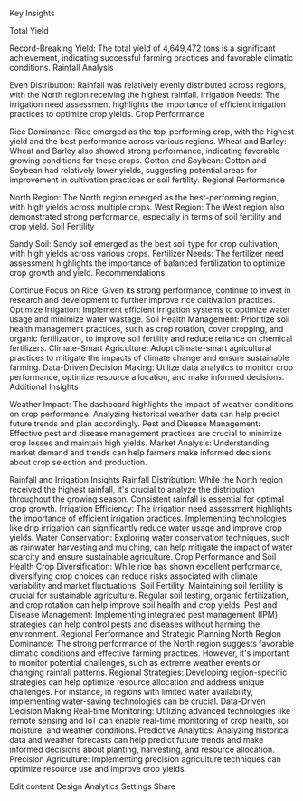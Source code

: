 Key Insights

Total Yield

Record-Breaking Yield: The total yield of 4,649,472 tons is a significant achievement, indicating successful farming practices and favorable climatic conditions.
Rainfall Analysis

Even Distribution: Rainfall was relatively evenly distributed across regions, with the North region receiving the highest rainfall.
Irrigation Needs: The irrigation need assessment highlights the importance of efficient irrigation practices to optimize crop yields.
Crop Performance

Rice Dominance: Rice emerged as the top-performing crop, with the highest yield and the best performance across various regions.
Wheat and Barley: Wheat and Barley also showed strong performance, indicating favorable growing conditions for these crops.
Cotton and Soybean: Cotton and Soybean had relatively lower yields, suggesting potential areas for improvement in cultivation practices or soil fertility.
Regional Performance

North Region: The North region emerged as the best-performing region, with high yields across multiple crops.
West Region: The West region also demonstrated strong performance, especially in terms of soil fertility and crop yield.
Soil Fertility

Sandy Soil: Sandy soil emerged as the best soil type for crop cultivation, with high yields across various crops.
Fertilizer Needs: The fertilizer need assessment highlights the importance of balanced fertilization to optimize crop growth and yield.
Recommendations

Continue Focus on Rice: Given its strong performance, continue to invest in research and development to further improve rice cultivation practices.
Optimize Irrigation: Implement efficient irrigation systems to optimize water usage and minimize water wastage.
Soil Health Management: Prioritize soil health management practices, such as crop rotation, cover cropping, and organic fertilization, to improve soil fertility and reduce reliance on chemical fertilizers.
Climate-Smart Agriculture: Adopt climate-smart agricultural practices to mitigate the impacts of climate change and ensure sustainable farming.
Data-Driven Decision Making: Utilize data analytics to monitor crop performance, optimize resource allocation, and make informed decisions.
Additional Insights

Weather Impact: The dashboard highlights the impact of weather conditions on crop performance. Analyzing historical weather data can help predict future trends and plan accordingly.
Pest and Disease Management: Effective pest and disease management practices are crucial to minimize crop losses and maintain high yields.
Market Analysis: Understanding market demand and trends can help farmers make informed decisions about crop selection and production.

Rainfall and Irrigation Insights
Rainfall Distribution: While the North region received the highest rainfall, it's crucial to analyze the distribution throughout the growing season. Consistent rainfall is essential for optimal crop growth.
Irrigation Efficiency: The irrigation need assessment highlights the importance of efficient irrigation practices. Implementing technologies like drip irrigation can significantly reduce water usage and improve crop yields.
Water Conservation: Exploring water conservation techniques, such as rainwater harvesting and mulching, can help mitigate the impact of water scarcity and ensure sustainable agriculture.
Crop Performance and Soil Health
Crop Diversification: While rice has shown excellent performance, diversifying crop choices can reduce risks associated with climate variability and market fluctuations.
Soil Fertility: Maintaining soil fertility is crucial for sustainable agriculture. Regular soil testing, organic fertilization, and crop rotation can help improve soil health and crop yields.
Pest and Disease Management: Implementing integrated pest management (IPM) strategies can help control pests and diseases without harming the environment.
Regional Performance and Strategic Planning
North Region Dominance: The strong performance of the North region suggests favorable climatic conditions and effective farming practices. However, it's important to monitor potential challenges, such as extreme weather events or changing rainfall patterns.
Regional Strategies: Developing region-specific strategies can help optimize resource allocation and address unique challenges. For instance, in regions with limited water availability, implementing water-saving technologies can be crucial.
Data-Driven Decision Making
Real-time Monitoring: Utilizing advanced technologies like remote sensing and IoT can enable real-time monitoring of crop health, soil moisture, and weather conditions.
Predictive Analytics: Analyzing historical data and weather forecasts can help predict future trends and make informed decisions about planting, harvesting, and resource allocation.
Precision Agriculture: Implementing precision agriculture techniques can optimize resource use and improve crop yields.

 

 


Edit content
Design
Analytics
Settings
Share
